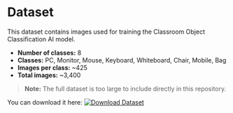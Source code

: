 # Dataset

This dataset contains images used for training the Classroom Object Classification AI model.

- **Number of classes:** 8  
- **Classes:** PC, Monitor, Mouse, Keyboard, Whiteboard, Chair, Mobile, Bag  
- **Images per class:** ~425  
- **Total images:** ~3,400  

> **Note:** The full dataset is too large to include directly in this repository.

You can download it here: [![Download Dataset](https://img.shields.io/badge/Download-Dataset-blue?style=for-the-badge)](https://drive.google.com/drive/folders/1E8K2VCqY2ZJvqAI_A4_FkacGPF2CmR3U?usp=share_link)
